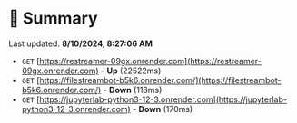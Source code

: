 # 📖 Summary
Last updated: **8/10/2024, 8:27:06 AM**

- `GET` [https://restreamer-09gx.onrender.com](https://restreamer-09gx.onrender.com) - **Up** (22522ms)
- `GET` [https://filestreambot-b5k6.onrender.com/](https://filestreambot-b5k6.onrender.com/) - **Down** (118ms)
- `GET` [https://jupyterlab-python3-12-3.onrender.com](https://jupyterlab-python3-12-3.onrender.com) - **Down** (170ms)
